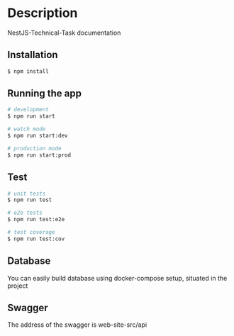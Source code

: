 # Description

NestJS-Technical-Task documentation

## Installation

```bash
$ npm install
```

## Running the app

```bash
# development
$ npm run start

# watch mode
$ npm run start:dev

# production mode
$ npm run start:prod
```

## Test

```bash
# unit tests
$ npm run test

# e2e tests
$ npm run test:e2e

# test coverage
$ npm run test:cov
```

## Database

You can easily build database using docker-compose setup, situated in the project

## Swagger

The address of the swagger is web-site-src/api 
